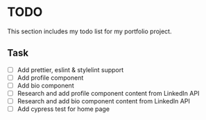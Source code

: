 # TODO

This section includes my todo list for my portfolio project.

## Task

* [ ] Add prettier, eslint & stylelint support
* [ ] Add profile component
* [ ] Add bio component
* [ ] Research and add profile component content from LinkedIn API
* [ ] Research and add bio component content from LinkedIn API
* [ ] Add cypress test for home page

